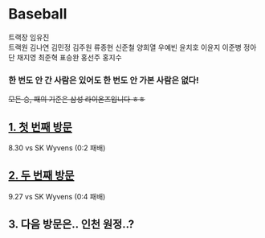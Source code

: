 # Baseball
트랙장 임유진  
트랙원 김나연 김민정 김주원 류종현 신준철 양희열 우예빈 윤치호 이윤지 이준병 정아단 채지영 최준혁 표승완 홍선주 홍지수  
### __한 번도 안 간 사람은 있어도 한 번도 안 가본 사람은 없다!__ 
~~모든 승, 패의 기준은 삼성 라이온즈입니다 ㅎㅎ~~
## [1. 첫 번째 방문](episodes/1.md)
8.30 vs SK Wyvens (0:2 패배)

## [2. 두 번째 방문](episodes/2.html)
9.27 vs SK Wyvens (0:4 패배)
## 3. 다음 방문은.. 인천 원정..?